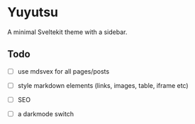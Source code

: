 # Yuyutsu
A minimal Sveltekit theme with a sidebar. 

## Todo 
- [ ] use mdsvex for all pages/posts
- [ ] style markdown elements (links, images, table, iframe etc)
- [ ] SEO
- [ ] a darkmode switch



